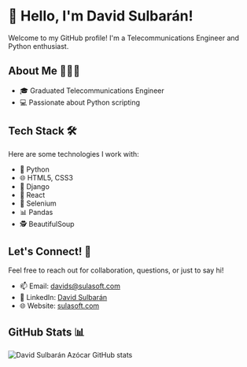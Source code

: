 <!-- Title Section -->
# 👋 Hello, I'm David Sulbarán!

Welcome to my GitHub profile! I'm a Telecommunications Engineer and Python enthusiast.

## About Me 👨🏻‍💻

- 🎓 Graduated Telecommunications Engineer
- 💻 Passionate about Python scripting

## Tech Stack 🛠️

Here are some technologies I work with:

- 🐍 Python
- 🌐 HTML5, CSS3
- 🏰 Django
- 🚀 React
- 🤖 Selenium
- 📊 Pandas
- 🕵️ BeautifulSoup

## Let's Connect! 🤝

Feel free to reach out for collaboration, questions, or just to say hi!

- 📫 Email: [davids@sulasoft.com](mailto:davids@sulasoft.com)
- 💼 LinkedIn: [David Sulbarán](https://www.linkedin.com/in/david-sulbaran/)
- 🌐 Website: [sulasoft.com](https://sulasoft.com)

## GitHub Stats 📊

![David Sulbarán Azócar GitHub stats](https://github-readme-stats.vercel.app/api?username=sulasoft&show_icons=true&title_color=3498db&icon_color=79ff97&text_color=9f9f9f&bg_color=ffffff)
